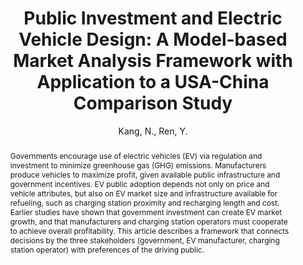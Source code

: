 ---
layout: project
title:  "Public Investment and Electric Vehicle Design: A Model-based Market Analysis Framework with
         Application to a USA-China Comparison Study"
author: Kang, N., Ren, Y.
authorlink:
categories: project-esd
publishdate: 2016
image: _images/dsjnamwoo2015/image.png
summaryimg: _images/dsjnamwoo2015/summaryimg.png
imgcaption: "(a) Multidisciplinary decision-making framework for the EV market (b) Significantly
different optimal policies and market responses for the Beijing and Ann Arbor markets due to differences in
consumer preferences, infrastructures, and existing policies."
abstract: "Governments encourage use of electric vehicles (EV) via regulation and investment to
           minimize greenhouse gas (GHG) emissions. Manufacturers produce vehicles to maximize
           profit, given available public infrastructure and government incentives. EV public adoption
           depends not only on price and vehicle attributes, but also on EV market size and
           infrastructure available for refueling, such as charging station proximity and recharging
           length and cost. Earlier studies have shown that government investment can create EV
           market growth, and that manufacturers and charging station operators must cooperate
           to achieve overall profitability. This article describes a framework that connects decisions
           by the three stakeholders (government, EV manufacturer, charging station operator) with
           preferences of the driving public."
paper: _papers/ds2016kang.pdf
---